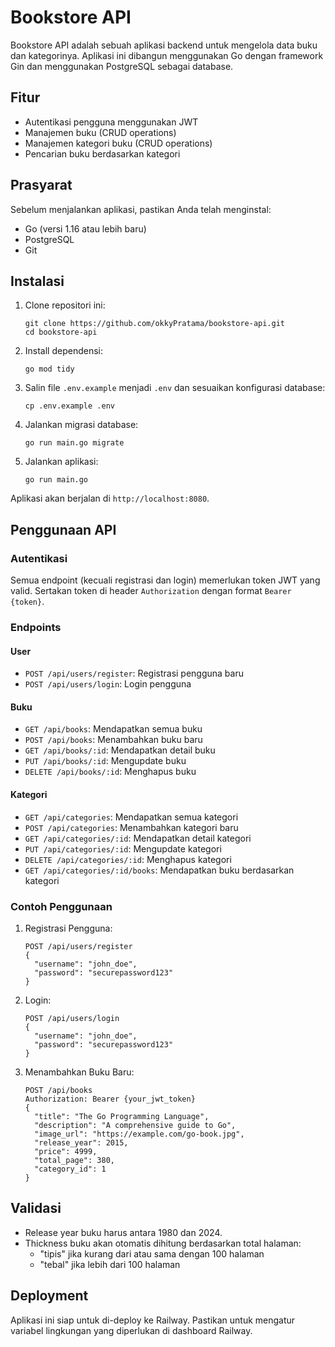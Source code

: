 # Bookstore API

Bookstore API adalah sebuah aplikasi backend untuk mengelola data buku dan kategorinya. Aplikasi ini dibangun menggunakan Go dengan framework Gin dan menggunakan PostgreSQL sebagai database.

## Fitur

- Autentikasi pengguna menggunakan JWT
- Manajemen buku (CRUD operations)
- Manajemen kategori buku (CRUD operations)
- Pencarian buku berdasarkan kategori

## Prasyarat

Sebelum menjalankan aplikasi, pastikan Anda telah menginstal:

- Go (versi 1.16 atau lebih baru)
- PostgreSQL
- Git

## Instalasi

1. Clone repositori ini:
   ```
   git clone https://github.com/okkyPratama/bookstore-api.git
   cd bookstore-api
   ```

2. Install dependensi:
   ```
   go mod tidy
   ```

3. Salin file `.env.example` menjadi `.env` dan sesuaikan konfigurasi database:
   ```
   cp .env.example .env
   ```

4. Jalankan migrasi database:
   ```
   go run main.go migrate
   ```

5. Jalankan aplikasi:
   ```
   go run main.go
   ```

Aplikasi akan berjalan di `http://localhost:8080`.

## Penggunaan API

### Autentikasi

Semua endpoint (kecuali registrasi dan login) memerlukan token JWT yang valid. Sertakan token di header `Authorization` dengan format `Bearer {token}`.

### Endpoints

#### User

- `POST /api/users/register`: Registrasi pengguna baru
- `POST /api/users/login`: Login pengguna

#### Buku

- `GET /api/books`: Mendapatkan semua buku
- `POST /api/books`: Menambahkan buku baru
- `GET /api/books/:id`: Mendapatkan detail buku
- `PUT /api/books/:id`: Mengupdate buku
- `DELETE /api/books/:id`: Menghapus buku

#### Kategori

- `GET /api/categories`: Mendapatkan semua kategori
- `POST /api/categories`: Menambahkan kategori baru
- `GET /api/categories/:id`: Mendapatkan detail kategori
- `PUT /api/categories/:id`: Mengupdate kategori
- `DELETE /api/categories/:id`: Menghapus kategori
- `GET /api/categories/:id/books`: Mendapatkan buku berdasarkan kategori

### Contoh Penggunaan

1. Registrasi Pengguna:
   ```
   POST /api/users/register
   {
     "username": "john_doe",
     "password": "securepassword123"
   }
   ```

2. Login:
   ```
   POST /api/users/login
   {
     "username": "john_doe",
     "password": "securepassword123"
   }
   ```

3. Menambahkan Buku Baru:
   ```
   POST /api/books
   Authorization: Bearer {your_jwt_token}
   {
     "title": "The Go Programming Language",
     "description": "A comprehensive guide to Go",
     "image_url": "https://example.com/go-book.jpg",
     "release_year": 2015,
     "price": 4999,
     "total_page": 380,
     "category_id": 1
   }
   ```

## Validasi

- Release year buku harus antara 1980 dan 2024.
- Thickness buku akan otomatis dihitung berdasarkan total halaman:
  - "tipis" jika kurang dari atau sama dengan 100 halaman
  - "tebal" jika lebih dari 100 halaman

## Deployment

Aplikasi ini siap untuk di-deploy ke Railway. Pastikan untuk mengatur variabel lingkungan yang diperlukan di dashboard Railway.

